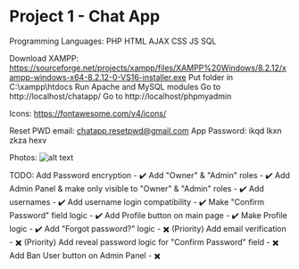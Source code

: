 # Project 1 - Chat App
Programming Languages:
PHP
HTML
AJAX
CSS
JS
SQL

Download XAMPP: https://sourceforge.net/projects/xampp/files/XAMPP%20Windows/8.2.12/xampp-windows-x64-8.2.12-0-VS16-installer.exe
Put folder in C:\xampp\htdocs
Run Apache and MySQL modules
Go to http://localhost/chatapp/
Go to http://localhost/phpmyadmin

Icons: https://fontawesome.com/v4/icons/

Reset PWD email: chatapp.resetpwd@gmail.com
App Password: ikqd lkxn zkza hexv

Photos:
![alt text](https://postimg.cc/kBK8vdSc)

TODO:
Add Password encryption - ✔️
Add "Owner" & "Admin" roles - ✔️
Add Admin Panel & make only visible to "Owner" & "Admin" roles - ✔️
Add usernames - ✔️
Add username login compatibility - ✔️
Make "Confirm Password" field logic - ✔️
Add Profile button on main page - ✔️
Make Profile logic - ✔️
Add "Forgot password?" logic - ✖️ (Priority)
Add email verification - ✖️ (Priority)
Add reveal password logic for "Confirm Password" field - ✖️
Add Ban User button on Admin Panel - ✖️
